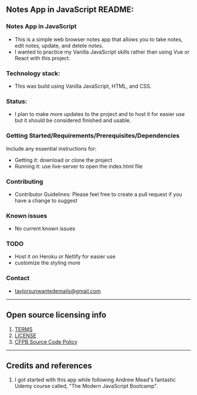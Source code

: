 ## Notes App in JavaScript README:

### Notes App in JavaScript

- This is a simple web browser notes app that allows you to take notes, edit notes, update, and delete notes. 
- I wanted to practice my Vanilla JavaScript skills rather than using Vue or React with this project. 

### Technology stack: 
- This was build using Vanilla JavaScript, HTML, and CSS.
  
### Status:  
- I plan to make more updates to the project and to host it for easier use but it should be considered finished and usable.

### Getting Started/Requirements/Prerequisites/Dependencies
Include any essential instructions for:
- Getting it: download or clone the project
- Running it: use live-server to open the index.html file

### Contributing
- Contributor Guidelines: Please feel free to create a pull request if you have a change to suggest


### Known issues
- No current known issues

### TODO
- Host it on Heroku or Netlify for easier use
- customize the styling more

### Contact
- taylorsunwantedemails@gmail.com

---

## Open source licensing info
1. [TERMS](TERMS.md)
2. [LICENSE](LICENSE)
3. [CFPB Source Code Policy](https://github.com/cfpb/source-code-policy/)

----

## Credits and references

1. I got started with this app while following Andrew Mead's fantastic Udemy course called, "The Modern JavaScript Bootcamp".
